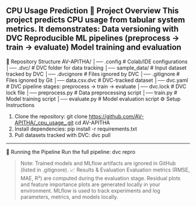 CPU Usage Prediction
📌 Project Overview
This project predicts CPU usage from tabular system metrics. It demonstrates:
Data versioning with DVC
Reproducible ML pipelines (preprocess → train → evaluate)
Model training and evaluation
---
📂 Repository Structure
AV-APITHA/
│── .config                  # Colab/IDE configurations
│── .dvc/                     # DVC folder for data tracking
│── sample_data/              # Input dataset tracked by DVC
│── .dvcignore                # Files ignored by DVC
│── .gitignore                # Files ignored by Git
│── data.csv.dvc              # DVC-tracked dataset
│── dvc.yaml                  # DVC pipeline stages: preprocess → train → evaluate
│── dvc.lock                  # DVC lock file
│── preprocess.py             # Data preprocessing script
│── train.py                  # Model training script
│── evaluate.py               # Model evaluation script
⚙ Setup Instructions

1. Clone the repository:
git clone https://github.com/AV-APITHA/_cpu_usage_.git
cd AV-APITHA
2. Install dependencies:
pip install -r requirements.txt
3. Pull datasets tracked with DVC:
dvc pull
---
🚀 Running the Pipeline
Run the full pipeline:
dvc repro

> Note: Trained models and MLflow artifacts are ignored in GitHub (listed in .gitignore).
📈 Results & Evaluation
Evaluation metrics (RMSE, MAE, R²) are computed during the evaluation stage.
Residual plots and feature importance plots are generated locally in your environment.
MLflow is used to track experiments and log parameters, metrics, and models locally.

